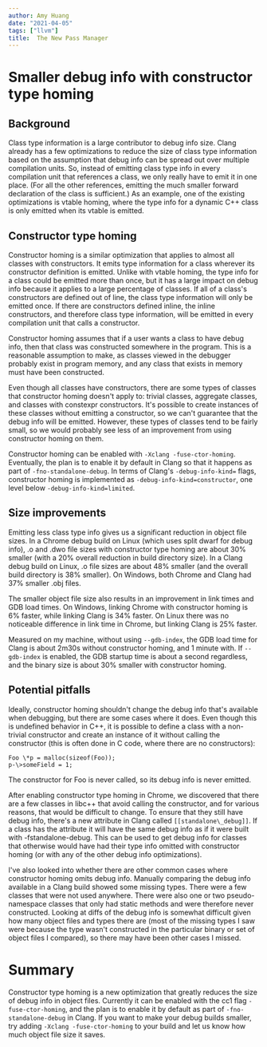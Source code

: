 ```yaml
---
author: Amy Huang
date: "2021-04-05"
tags: ["llvm"]
title:  The New Pass Manager
---
```


# Smaller debug info with constructor type homing

## Background
Class type information is a large contributor to debug info size. Clang already has a few optimizations to reduce the size of class type information based on the assumption that debug info can be spread out over multiple compilation units. So, instead of emitting class type info in every compilation unit that references a class, we only really have to emit it in one place. (For all the other references, emitting the much smaller forward declaration of the class is sufficient.) As an example, one of the existing optimizations is vtable homing, where the type info for a dynamic C++ class is only emitted when its vtable is emitted.

## Constructor type homing
Constructor homing is a similar optimization that applies to almost all classes with constructors. It emits type information for a class wherever its constructor definition is emitted. Unlike with vtable homing, the type info for a class could be emitted more than once, but it has a large impact on debug info because it applies to a large percentage of classes. If all of a class's constructors are defined out of line, the class type information will only be emitted once. If there are constructors defined inline, the inline constructors, and therefore class type information, will be emitted in every compilation unit that calls a constructor.

Constructor homing assumes that if a user wants a class to have debug info, then that class was constructed somewhere in the program. This is a reasonable assumption to make, as classes viewed in the debugger probably exist in program memory, and any class that exists in memory must have been constructed.

Even though all classes have constructors, there are some types of classes that constructor homing doesn't apply to: trivial classes, aggregate classes, and classes with constexpr constructors. It's possible to create instances of these classes without emitting a constructor, so we can't guarantee that the debug info will be emitted. However, these types of classes tend to be fairly small, so we would probably see less of an improvement from using constructor homing on them.

Constructor homing can be enabled with `-Xclang -fuse-ctor-homing`. Eventually, the plan is to enable it by default in Clang so that it happens as part of `-fno-standalone-debug`. In terms of Clang's `-debug-info-kind=` flags, constructor homing is implemented as `-debug-info-kind=constructor`, one level below `-debug-info-kind=limited`.

## Size improvements
Emitting less class type info gives us a significant reduction in object file sizes. In a Chrome debug build on Linux (which uses split dwarf for debug info), .o and .dwo file sizes with constructor type homing are about 30% smaller (with a 20% overall reduction in build directory size). In a Clang debug build on Linux, .o file sizes are about 48% smaller (and the overall build directory is 38% smaller). On Windows, both Chrome and Clang had 37% smaller .obj files.

The smaller object file size also results in an improvement in link times and GDB load times. On Windows, linking Chrome with constructor homing is 6% faster, while linking Clang is 34% faster. On Linux there was no noticeable difference in link time in Chrome, but linking Clang is 25% faster.

Measured on my machine, without using `--gdb-index`, the GDB load time for Clang is about 2m30s without constructor homing, and 1 minute with. If `--gdb-index` is enabled, the GDB startup time is about a second regardless, and the binary size is about 30% smaller with constructor homing.

## Potential pitfalls
Ideally, constructor homing shouldn't change the debug info that's available when debugging, but there are some cases where it does. Even though this is undefined behavior in C++, it is possible to define a class with a non-trivial constructor and create an instance of it without calling the constructor (this is often done in C code, where there are no constructors):

```
Foo \*p = malloc(sizeof(Foo));
p-\>someField = 1;
```

The constructor for Foo is never called, so its debug info is never emitted.

After enabling constructor type homing in Chrome, we discovered that there are a few classes in libc++ that avoid calling the constructor, and for various reasons, that would be difficult to change. To ensure that they still have debug info, there's a new attribute in Clang called `[[standalone\_debug]]`. If a class has the attribute it will have the same debug info as if it were built with -fstandalone-debug. This can be used to get debug info for classes that otherwise would have had their type info omitted with constructor homing (or with any of the other debug info optimizations).

I've also looked into whether there are other common cases where constructor homing omits debug info. Manually comparing the debug info available in a Clang build showed some missing types. There were a few classes that were not used anywhere. There were also one or two pseudo-namespace classes that only had static methods and were therefore never constructed. Looking at diffs of the debug info is somewhat difficult given how many object files and types there are (most of the missing types I saw were because the type wasn't constructed in the particular binary or set of object files I compared), so there may have been other cases I missed.

# Summary
Constructor type homing is a new optimization that greatly reduces the size of debug info in object files. Currently it can be enabled with the cc1 flag `-fuse-ctor-homing`, and the plan is to enable it by default as part of `-fno-standalone-debug` in Clang. If you want to make your debug builds smaller, try adding `-Xclang -fuse-ctor-homing` to your build and let us know how much object file size it saves.

